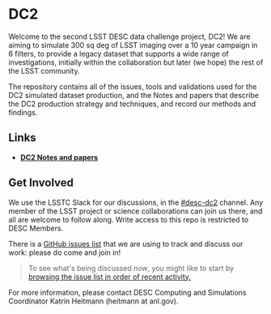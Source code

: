 # DC2

Welcome to the second LSST DESC data challenge project, DC2! We are aiming to simulate 300 sq deg of LSST imaging over a 10 year campaign in 6 filters, to provide a legacy dataset that supports a wide range of investigations, initially within the collaboration but later (we hope) the rest of the LSST community.

The repository contains all of the issues, tools and validations used for the DC2 simulated dataset production, and the Notes and papers that describe the DC2 production strategy and techniques, and record our methods and findings. 

## Links

* [**DC2 Notes and papers**](Documents/README.md)


## Get Involved

We use the LSSTC Slack for our discussions, in the [#desc-dc2]() channel. Any member of the LSST project or science collaborations can join us there, and all are welcome to follow along. Write access to this repo is restricted to DESC Members. 

There is a [GitHub issues list](https://github.com/LSSTDESC/DC2_Repo/issues) that we are using to track and discuss our work: please do come and join in! 
> To see what's being discussed _now_, you might like to start by [browsing the issue list in order of recent activity.](https://github.com/LSSTDESC/DC2_Repo/issues?q=is%3Aissue+is%3Aopen+sort%3Aupdated-desc)

For more information, please contact DESC Computing and Simulations Coordinator Katrin Heitmann (heitmann at anl.gov).
